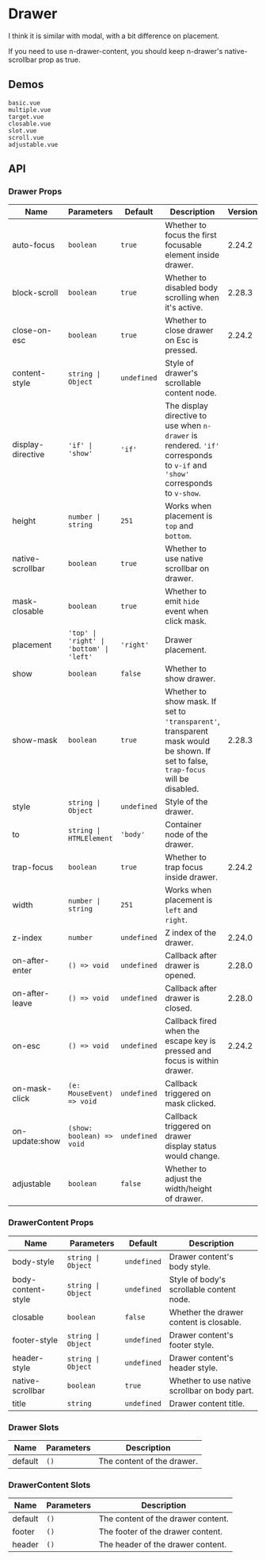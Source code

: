 # Drawer

I think it is similar with modal, with a bit difference on placement.

<n-alert title="Caveat" type="warning">
  If you need to use <n-text code>n-drawer-content</n-text>, you should keep <n-text code>n-drawer</n-text>'s <n-text code>native-scrollbar</n-text> prop as <n-text code>true</n-text>.
</n-alert>

## Demos

```demo
basic.vue
multiple.vue
target.vue
closable.vue
slot.vue
scroll.vue
adjustable.vue
```

## API

### Drawer Props

| Name | Parameters | Default | Description | Version |
| --- | --- | --- | --- | --- |
| auto-focus | `boolean` | `true` | Whether to focus the first focusable element inside drawer. | 2.24.2 |
| block-scroll | `boolean` | `true` | Whether to disabled body scrolling when it's active. | 2.28.3 |
| close-on-esc | `boolean` | `true` | Whether to close drawer on Esc is pressed. | 2.24.2 |
| content-style | `string \| Object` | `undefined` | Style of drawer's scrollable content node. |  |
| display-directive | `'if' \| 'show'` | `'if'` | The display directive to use when `n-drawer` is rendered. `'if'` corresponds to `v-if` and `'show'` corresponds to `v-show`. |  |
| height | `number \| string` | `251` | Works when placement is `top` and `bottom`. |  |
| native-scrollbar | `boolean` | `true` | Whether to use native scrollbar on drawer. |  |
| mask-closable | `boolean` | `true` | Whether to emit `hide` event when click mask. |  |
| placement | `'top' \| 'right' \| 'bottom' \| 'left'` | `'right'` | Drawer placement. |  |
| show | `boolean` | `false` | Whether to show drawer. |  |
| show-mask | `boolean` | `true` | Whether to show mask. If set to `'transparent'`, transparent mask would be shown. If set to false, `trap-focus` will be disabled. | 2.28.3 |
| style | `string \| Object` | `undefined` | Style of the drawer. |  |
| to | `string \| HTMLElement` | `'body'` | Container node of the drawer. |  |
| trap-focus | `boolean` | `true` | Whether to trap focus inside drawer. | 2.24.2 |
| width | `number \| string` | `251` | Works when placement is `left` and `right`. |  |
| z-index | `number` | `undefined` | Z index of the drawer. | 2.24.0 |
| on-after-enter | `() => void` | `undefined` | Callback after drawer is opened. | 2.28.0 |
| on-after-leave | `() => void` | `undefined` | Callback after drawer is closed. | 2.28.0 |
| on-esc | `() => void` | `undefined` | Callback fired when the escape key is pressed and focus is within drawer. | 2.24.2 |
| on-mask-click | `(e: MouseEvent) => void` | `undefined` | Callback triggered on mask clicked. |  |
| on-update:show | `(show: boolean) => void` | `undefined` | Callback triggered on drawer display status would change. |  |
| adjustable | `boolean` | `false` | Whether to adjust the width/height of drawer. |  |

### DrawerContent Props

| Name | Parameters | Default | Description |
| --- | --- | --- | --- |
| body-style | `string \| Object` | `undefined` | Drawer content's body style. |
| body-content-style | `string \| Object` | `undefined` | Style of body's scrollable content node. |
| closable | `boolean` | `false` | Whether the drawer content is closable. |
| footer-style | `string \| Object` | `undefined` | Drawer content's footer style. |
| header-style | `string \| Object` | `undefined` | Drawer content's header style. |
| native-scrollbar | `boolean` | `true` | Whether to use native scrollbar on body part. |
| title | `string` | `undefined` | Drawer content title. |

### Drawer Slots

| Name    | Parameters | Description                |
| ------- | ---------- | -------------------------- |
| default | `()`       | The content of the drawer. |

### DrawerContent Slots

| Name    | Parameters | Description                        |
| ------- | ---------- | ---------------------------------- |
| default | `()`       | The content of the drawer content. |
| footer  | `()`       | The footer of the drawer content.  |
| header  | `()`       | The header of the drawer content.  |
